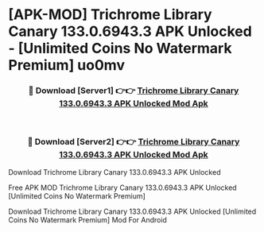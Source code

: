# [APK-MOD] Trichrome Library Canary 133.0.6943.3 APK Unlocked - [Unlimited Coins No Watermark Premium] uo0mv



<div align="center">
<h3>🔴 Download [Server1] 👉👉 <a href="https://momento.my/?title=Trichrome_Library_Canary_133.0.6943.3_APK_Unlocked">Trichrome Library Canary 133.0.6943.3 APK Unlocked Mod Apk</a></h3><br>

<h3>🔴 Download [Server2] 👉👉 <a href="https://momento.my/?title=Trichrome_Library_Canary_133.0.6943.3_APK_Unlocked">Trichrome Library Canary 133.0.6943.3 APK Unlocked Mod Apk</a></h3>
</div>



Download Trichrome Library Canary 133.0.6943.3 APK Unlocked 

Free APK MOD Trichrome Library Canary 133.0.6943.3 APK Unlocked [Unlimited Coins No Watermark Premium]

Download Trichrome Library Canary 133.0.6943.3 APK Unlocked [Unlimited Coins No Watermark Premium] Mod For Android
